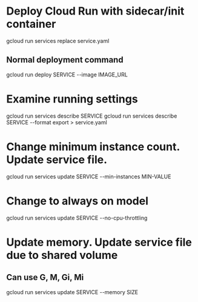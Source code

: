 # Deploy Cloud Run with sidecar/init container
gcloud run services replace service.yaml

## Normal deployment command
gcloud run deploy SERVICE --image IMAGE_URL

# Examine running settings
gcloud run services describe SERVICE
gcloud run services describe SERVICE --format export > service.yaml

# Change minimum instance count.  Update service file.
gcloud run services update SERVICE --min-instances MIN-VALUE

# Change to always on model
gcloud run services update SERVICE --no-cpu-throttling

# Update memory. Update service file due to shared volume
## Can use G, M, Gi, Mi
gcloud run services update SERVICE --memory SIZE
